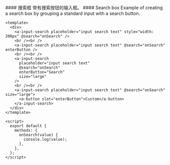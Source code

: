 <cn>
#### 搜索框
带有搜索按钮的输入框。
</cn>

<us>
#### Search box
Example of creating a search box by grouping a standard input with a search button.
</us>

```tpl
<template>
  <div>
    <a-input-search placeholder="input search text" style="width: 200px" @search="onSearch" />
    <br /><br />
    <a-input-search placeholder="input search text" @search="onSearch" enterButton />
    <br /><br />
    <a-input-search
      placeholder="input search text"
      @search="onSearch"
      enterButton="Search"
      size="large"
    />
    <br /><br />
    <a-input-search placeholder="input search text" @search="onSearch" size="large">
      <a-button slot="enterButton">Custom</a-button>
    </a-input-search>
  </div>
</template>

<script>
  export default {
    methods: {
      onSearch(value) {
        console.log(value);
      },
    },
  };
</script>
```
